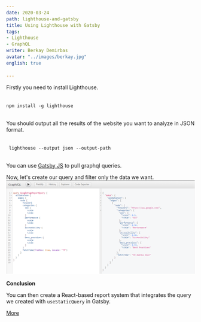 ```yaml
---
date: 2020-03-24
path: lighthouse-and-gatsby
title: Using Lighthouse with Gatsby
tags:
- Lighthouse
- GraphQL
writer: Berkay Demirbas
avatar: "../images/berkay.jpg"
english: true

---
```

Firstly you need to install Lighthouse.

 <deckgo-highlight-code>
    <code slot="code">
npm install -g lighthouse
    </code>
</deckgo-highlight-code>


You should output all the results of the website you want to analyze in JSON format.

 <deckgo-highlight-code>
    <code slot="code">
 lighthouse --output json --output-path
    </code>
</deckgo-highlight-code>

You can use <a href='https://www.gatsbyjs.org/'>Gatsby JS</a> to pull graphql queries.

Now, let's create our query and filter only the data we want.
![Lighthouse Graphql 2](../images/content-images/lighthouse-graphql-2.png)

**Conclusion**

You can then create a React-based report system that integrates the query we created with `useStaticQuery` in Gatsby.

<a href='https://developers.google.com/web/tools/lighthouse'>More</a>
